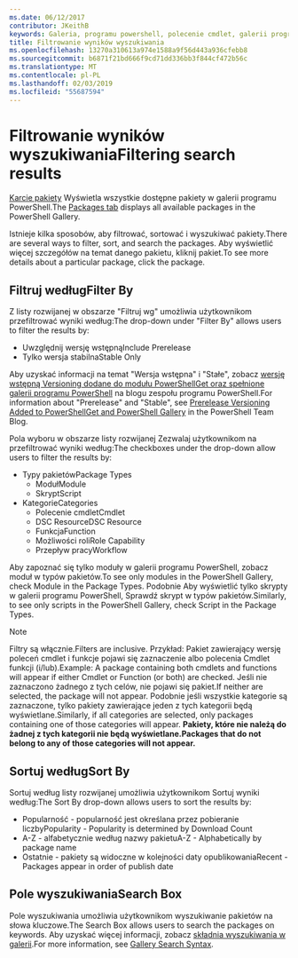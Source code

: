 ```yaml
---
ms.date: 06/12/2017
contributor: JKeithB
keywords: Galeria, programu powershell, polecenie cmdlet, galerii programu PowerShell
title: Filtrowanie wyników wyszukiwania
ms.openlocfilehash: 13270a310613a974e1588a9f56d443a936cfebb8
ms.sourcegitcommit: b6871f21bd666f9cd71dd336bb3f844cf472b56c
ms.translationtype: MT
ms.contentlocale: pl-PL
ms.lasthandoff: 02/03/2019
ms.locfileid: "55687594"
---
```

# <a name="filtering-search-results"></a><span data-ttu-id="4aa72-103">Filtrowanie wyników wyszukiwania</span><span class="sxs-lookup"><span data-stu-id="4aa72-103">Filtering search results</span></span>

<span data-ttu-id="4aa72-104">[Karcie pakiety](https://www.powershellgallery.com/packages) Wyświetla wszystkie dostępne pakiety w galerii programu PowerShell.</span><span class="sxs-lookup"><span data-stu-id="4aa72-104">The [Packages tab](https://www.powershellgallery.com/packages) displays all available packages in the PowerShell Gallery.</span></span>

<span data-ttu-id="4aa72-105">Istnieje kilka sposobów, aby filtrować, sortować i wyszukiwać pakiety.</span><span class="sxs-lookup"><span data-stu-id="4aa72-105">There are several ways to filter, sort, and search the packages.</span></span>
<span data-ttu-id="4aa72-106">Aby wyświetlić więcej szczegółów na temat danego pakietu, kliknij pakiet.</span><span class="sxs-lookup"><span data-stu-id="4aa72-106">To see more details about a particular package, click the package.</span></span>

## <a name="filter-by"></a><span data-ttu-id="4aa72-107">Filtruj według</span><span class="sxs-lookup"><span data-stu-id="4aa72-107">Filter By</span></span>

<span data-ttu-id="4aa72-108">Z listy rozwijanej w obszarze "Filtruj wg" umożliwia użytkownikom przefiltrować wyniki według:</span><span class="sxs-lookup"><span data-stu-id="4aa72-108">The drop-down under "Filter By" allows users to filter the results by:</span></span>
- <span data-ttu-id="4aa72-109">Uwzględnij wersję wstępną</span><span class="sxs-lookup"><span data-stu-id="4aa72-109">Include Prerelease</span></span>
- <span data-ttu-id="4aa72-110">Tylko wersja stabilna</span><span class="sxs-lookup"><span data-stu-id="4aa72-110">Stable Only</span></span>

<span data-ttu-id="4aa72-111">Aby uzyskać informacji na temat "Wersja wstępna" i "Stałe", zobacz [wersję wstępną Versioning dodane do modułu PowerShellGet oraz spełnione galerii programu PowerShell](https://blogs.msdn.microsoft.com/powershell/2017/12/05/prerelease-versioning-added-to-powershellget-and-powershell-gallery/) na blogu zespołu programu PowerShell.</span><span class="sxs-lookup"><span data-stu-id="4aa72-111">For information about "Prerelease" and "Stable", see [Prerelease Versioning Added to PowerShellGet and PowerShell Gallery](https://blogs.msdn.microsoft.com/powershell/2017/12/05/prerelease-versioning-added-to-powershellget-and-powershell-gallery/) in the PowerShell Team Blog.</span></span>

<span data-ttu-id="4aa72-112">Pola wyboru w obszarze listy rozwijanej Zezwalaj użytkownikom na przefiltrować wyniki według:</span><span class="sxs-lookup"><span data-stu-id="4aa72-112">The checkboxes under the drop-down allow users to filter the results by:</span></span>
- <span data-ttu-id="4aa72-113">Typy pakietów</span><span class="sxs-lookup"><span data-stu-id="4aa72-113">Package Types</span></span>
  - <span data-ttu-id="4aa72-114">Moduł</span><span class="sxs-lookup"><span data-stu-id="4aa72-114">Module</span></span>
  - <span data-ttu-id="4aa72-115">Skrypt</span><span class="sxs-lookup"><span data-stu-id="4aa72-115">Script</span></span>
- <span data-ttu-id="4aa72-116">Kategorie</span><span class="sxs-lookup"><span data-stu-id="4aa72-116">Categories</span></span>
  - <span data-ttu-id="4aa72-117">Polecenie cmdlet</span><span class="sxs-lookup"><span data-stu-id="4aa72-117">Cmdlet</span></span>
  - <span data-ttu-id="4aa72-118">DSC Resource</span><span class="sxs-lookup"><span data-stu-id="4aa72-118">DSC Resource</span></span>
  - <span data-ttu-id="4aa72-119">Funkcja</span><span class="sxs-lookup"><span data-stu-id="4aa72-119">Function</span></span>
  - <span data-ttu-id="4aa72-120">Możliwości roli</span><span class="sxs-lookup"><span data-stu-id="4aa72-120">Role Capability</span></span>
  - <span data-ttu-id="4aa72-121">Przepływ pracy</span><span class="sxs-lookup"><span data-stu-id="4aa72-121">Workflow</span></span>

<span data-ttu-id="4aa72-122">Aby zapoznać się tylko moduły w galerii programu PowerShell, zobacz moduł w typów pakietów.</span><span class="sxs-lookup"><span data-stu-id="4aa72-122">To see only modules in the PowerShell Gallery, check Module in the Package Types.</span></span>
<span data-ttu-id="4aa72-123">Podobnie Aby wyświetlić tylko skrypty w galerii programu PowerShell, Sprawdź skrypt w typów pakietów.</span><span class="sxs-lookup"><span data-stu-id="4aa72-123">Similarly, to see only scripts in the PowerShell Gallery, check Script in the Package Types.</span></span>

> [!NOTE]
> <span data-ttu-id="4aa72-124">Filtry są włącznie.</span><span class="sxs-lookup"><span data-stu-id="4aa72-124">Filters are inclusive.</span></span>
> <span data-ttu-id="4aa72-125">Przykład: Pakiet zawierający wersję poleceń cmdlet i funkcje pojawi się zaznaczenie albo polecenia Cmdlet funkcji (i/lub).</span><span class="sxs-lookup"><span data-stu-id="4aa72-125">Example: A package containing both cmdlets and functions will appear if either Cmdlet or Function (or both) are checked.</span></span>
> <span data-ttu-id="4aa72-126">Jeśli nie zaznaczono żadnego z tych celów, nie pojawi się pakiet.</span><span class="sxs-lookup"><span data-stu-id="4aa72-126">If neither are selected, the package will not appear.</span></span>
> <span data-ttu-id="4aa72-127">Podobnie jeśli wszystkie kategorie są zaznaczone, tylko pakiety zawierające jeden z tych kategorii będą wyświetlane.</span><span class="sxs-lookup"><span data-stu-id="4aa72-127">Similarly, if all categories are selected, only packages containing one of those categories will appear.</span></span>
> <span data-ttu-id="4aa72-128">**Pakiety, które nie należą do żadnej z tych kategorii nie będą wyświetlane.**</span><span class="sxs-lookup"><span data-stu-id="4aa72-128">**Packages that do not belong to any of those categories will not appear.**</span></span>

## <a name="sort-by"></a><span data-ttu-id="4aa72-129">Sortuj według</span><span class="sxs-lookup"><span data-stu-id="4aa72-129">Sort By</span></span>

<span data-ttu-id="4aa72-130">Sortuj według listy rozwijanej umożliwia użytkownikom Sortuj wyniki według:</span><span class="sxs-lookup"><span data-stu-id="4aa72-130">The Sort By drop-down allows users to sort the results by:</span></span>
- <span data-ttu-id="4aa72-131">Popularność - popularność jest określana przez pobieranie liczby</span><span class="sxs-lookup"><span data-stu-id="4aa72-131">Popularity - Popularity is determined by Download Count</span></span>
- <span data-ttu-id="4aa72-132">A-Z - alfabetycznie według nazwy pakietu</span><span class="sxs-lookup"><span data-stu-id="4aa72-132">A-Z - Alphabetically by package name</span></span>
- <span data-ttu-id="4aa72-133">Ostatnie - pakiety są widoczne w kolejności daty opublikowania</span><span class="sxs-lookup"><span data-stu-id="4aa72-133">Recent - Packages appear in order of publish date</span></span>

## <a name="search-box"></a><span data-ttu-id="4aa72-134">Pole wyszukiwania</span><span class="sxs-lookup"><span data-stu-id="4aa72-134">Search Box</span></span>

<span data-ttu-id="4aa72-135">Pole wyszukiwania umożliwia użytkownikom wyszukiwanie pakietów na słowa kluczowe.</span><span class="sxs-lookup"><span data-stu-id="4aa72-135">The Search Box allows users to search the packages on keywords.</span></span>
<span data-ttu-id="4aa72-136">Aby uzyskać więcej informacji, zobacz [składnia wyszukiwania w galerii](search-syntax.md).</span><span class="sxs-lookup"><span data-stu-id="4aa72-136">For more information, see [Gallery Search Syntax](search-syntax.md).</span></span>
